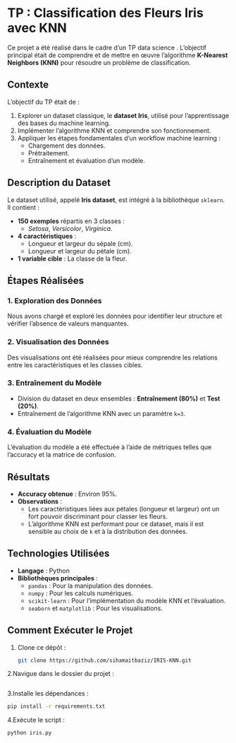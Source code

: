 # TP : Classification des Fleurs Iris avec KNN

Ce projet a été réalisé dans le cadre d’un TP data science . L’objectif principal était de comprendre et de mettre en œuvre l’algorithme **K-Nearest Neighbors (KNN)** pour résoudre un problème de classification.

## **Contexte**

L’objectif du TP était de :
1. Explorer un dataset classique, le **dataset Iris**, utilisé pour l’apprentissage des bases du machine learning.
2. Implémenter l’algorithme KNN et comprendre son fonctionnement.
3. Appliquer les étapes fondamentales d’un workflow machine learning :
   - Chargement des données.
   - Prétraitement.
   - Entraînement et évaluation d’un modèle.


## **Description du Dataset**

Le dataset utilisé, appelé **Iris dataset**, est intégré à la bibliothèque `sklearn`. Il contient :
- **150 exemples** répartis en 3 classes : 
  - *Setosa*, *Versicolor*, *Virginica*.
- **4 caractéristiques** :
  - Longueur et largeur du sépale (cm).
  - Longueur et largeur du pétale (cm).
- **1 variable cible** : La classe de la fleur.


## **Étapes Réalisées**

### **1. Exploration des Données**
Nous avons chargé et exploré les données pour identifier leur structure et vérifier l’absence de valeurs manquantes.


### **2. Visualisation des Données**
Des visualisations ont été réalisées pour mieux comprendre les relations entre les caractéristiques et les classes cibles.


### **3. Entraînement du Modèle**
- Division du dataset en deux ensembles : **Entraînement (80%)** et **Test (20%)**.
- Entraînement de l’algorithme KNN avec un paramètre `k=3`.

### **4. Évaluation du Modèle**
L’évaluation du modèle a été effectuée à l’aide de métriques telles que l’accuracy et la matrice de confusion.


## **Résultats**

- **Accuracy obtenue** : Environ 95%.
- **Observations** :
  - Les caractéristiques liées aux pétales (longueur et largeur) ont un fort pouvoir discriminant pour classer les fleurs.
  - L’algorithme KNN est performant pour ce dataset, mais il est sensible au choix de `k` et à la distribution des données.

## **Technologies Utilisées**

- **Langage** : Python
- **Bibliothèques principales** :
  - `pandas` : Pour la manipulation des données.
  - `numpy` : Pour les calculs numériques.
  - `scikit-learn` : Pour l’implémentation du modèle KNN et l’évaluation.
  - `seaborn` et `matplotlib` : Pour les visualisations.

## **Comment Exécuter le Projet**

1. Clone ce dépôt :
   ```bash
   git clone https://github.com/sihamaitbaziz/IRIS-KNN.git
2.Navigue dans le dossier du projet :
```bash

```
3.Installe les dépendances :
```bash
pip install -r requirements.txt
```
4.Exécute le script :
```bash
python iris.py
```


